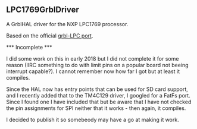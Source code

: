 ## LPC1769GrblDriver

A GrblHAL driver for the NXP LPC1769 processor.

Based on the official [grbl-LPC port](https://github.com/gnea/grbl-LPC).

*** Incomplete ***

I did some work on this in early 2018 but I did not complete it for some reason \(IIRC something to do with limit pins on a popular board not beeing interrupt capable?\). I cannot remember now how far I got but at least it compiles.

Since the HAL now has entry points that can be used for SD card support, and I recently added that to the TM4C129 driver, I googled for a FatFs port. Since I found one I have included that but be aware that I have not checked the pin assignments for SPI neither that it works - then again, it compiles.

I decided to publish it so somebeody may have a go at making it work.
